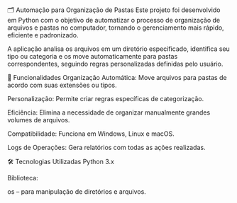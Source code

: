 🗂️ Automação para Organização de Pastas
Este projeto foi desenvolvido em Python com o objetivo de automatizar o processo de organização de arquivos e pastas no computador, tornando o gerenciamento mais rápido, eficiente e padronizado.

A aplicação analisa os arquivos em um diretório especificado, identifica seu tipo ou categoria e os move automaticamente para pastas correspondentes, seguindo regras personalizadas definidas pelo usuário.

🚀 Funcionalidades
Organização Automática: Move arquivos para pastas de acordo com suas extensões ou tipos.

Personalização: Permite criar regras específicas de categorização.

Eficiência: Elimina a necessidade de organizar manualmente grandes volumes de arquivos.

Compatibilidade: Funciona em Windows, Linux e macOS.

Logs de Operações: Gera relatórios com todas as ações realizadas.

🛠️ Tecnologias Utilizadas
Python 3.x

Biblioteca:

os – para manipulação de diretórios e arquivos.
